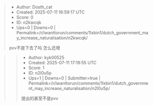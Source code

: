 > - Author: Dosth_cat
> - Created: 2025-07-11 16:59:17 UTC
> - Score: 0
> - ID: n2kwcqk
> - Ups=0 | Downs=0 | Permalink=/r/iwanttorun/comments/1lxbin1/dutch_government_may_increase_naturalisation/n2kwcqk/
>
> pvv不是下去了吗 怎么还增

>> - Author: kyk00525
>> - Created: 2025-07-11 17:19:55 UTC
>> - Score: 1
>> - ID: n2l0u5p
>> - Ups=1 | Downs=0 | Submitter=true | Permalink=/r/iwanttorun/comments/1lxbin1/dutch_government_may_increase_naturalisation/n2l0u5p/
>>
>> 提出的甚至不是pvv
